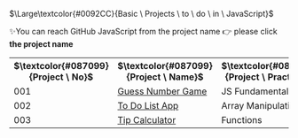 $\Large\textcolor{#0092CC}{Basic \ Projects \ to \ do \ in \ JavaScript}$

✨You can reach GitHub JavaScript from the project name 👉 please click **the project name**

<table style="width:100%">
  <tr>
    <th class="title">$\textcolor{#087099}{Project \ No}$</th>
    <th class="title">$\textcolor{#087099}{Project \ Name}$</th>
    <th class="title">$\textcolor{#087099}{Project \ Practise}$</th>
  </tr>
  <tr>
    <td>001</td>
    <td><a href="https://github.com/FCimendere/Dive-into-JS/tree/main/guessNumberGame">Guess Number Game </a></td>
    <td>JS Fundamentals</td>
  </tr>
  <tr>
    <td>002</td>
    <td><a href="https://github.com/FCimendere/Dive-into-JS/tree/main/ToDoListProject">To Do List App </a></td>
    <td>Array Manipulations</td>
  </tr>
  <tr>
    <td>003</td>
    <td><a href="https://github.com/FCimendere/Dive-into-JS/tree/main/tipCalculator">Tip Calculator </a></td>
    <td>Functions</td>
  </tr>


  
</table>
